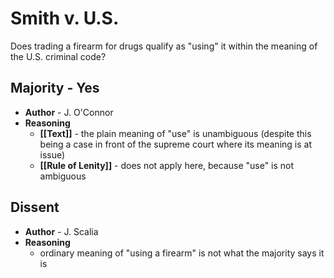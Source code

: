 # Smith v. U.S.

Does trading a firearm for drugs qualify as "using" it within the meaning of the U.S. criminal code?

## Majority - Yes
* **Author** - J. O'Connor
* **Reasoning**
	* **[[Text]]** - the plain meaning of "use" is unambiguous (despite this being a case in front of the supreme court where its meaning is at issue)
	* **[[Rule of Lenity]]** - does not apply here, because "use" is not ambiguous

## Dissent
* **Author** - J. Scalia
* **Reasoning**
	* ordinary meaning of "using a firearm" is not what the majority says it is
